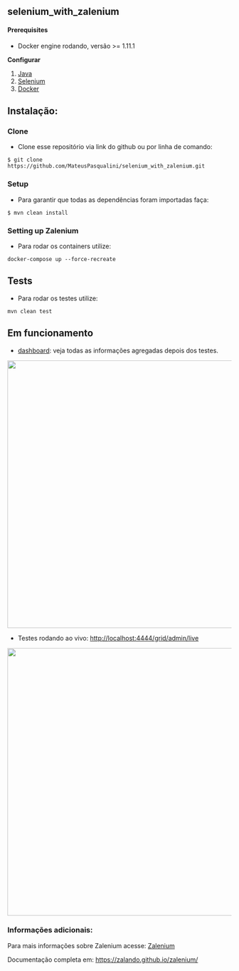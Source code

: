 ## selenium_with_zalenium


#### Prerequisites
* Docker engine rodando, versão >= 1.11.1

<b>Configurar</b>
1. [Java](https://openjdk.java.net/)
2. [Selenium](https://www.seleniumhq.org/)
3. [Docker](https://www.docker.com/)


## Instalação:
### Clone
- Clone esse repositório via link do github ou por linha de comando:
```
$ git clone https://github.com/MateusPasqualini/selenium_with_zalenium.git
```

### Setup
- Para garantir que todas as dependências foram importadas faça:
```
$ mvn clean install 
```
### Setting up Zalenium
- Para rodar os containers utilize:
```
docker-compose up --force-recreate
```
## Tests
- Para rodar os testes utilize:
```
mvn clean test
```
## Em funcionamento
* [dashboard](http://localhost:4444/dashboard): veja todas as informações agregadas depois dos testes.
<p align="center">
    <img id="dashboard" width="600" src="https://raw.githubusercontent.com/zalando/zalenium/master/docs/img/dashboard.gif" />
  </p>
  
* Testes rodando ao vivo: [http://localhost:4444/grid/admin/live](http://localhost:4444/grid/admin/live)
<p align="center">
  <img id="live-preview" width="600" src="https://raw.githubusercontent.com/zalando/zalenium/master/docs/img/live_preview.gif" />
</p>

### Informações adicionais:
Para mais informações sobre Zalenium acesse: [Zalenium](https://opensource.zalando.com/zalenium/#docker)

Documentação completa em: https://zalando.github.io/zalenium/
